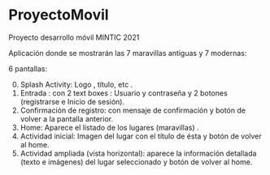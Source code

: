 # ProyectoMovil
Proyecto desarrollo móvil MINTIC 2021

Aplicación donde se mostrarán las 7 maravillas antiguas y 7 modernas:

6 pantallas:

0) Splash Activity: Logo , título, etc .
1) Entrada : con 2 text boxes : Usuario y contraseña y 2 botones (registrarse e Inicio de sesión).
2) Confirmación de registro: con mensaje de confirmación y botón de volver a la pantalla anterior.
3) Home: Aparece el listado de los lugares (maravillas) .
4) Actividad inicial: Imagen del lugar con el título de ésta y botón de volver al home.
5) Actividad ampliada (vista horizontal): aparece la información detallada (texto e imágenes) del lugar seleccionado y botón de volver al home.
